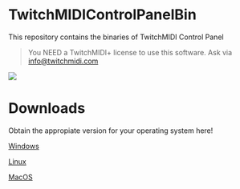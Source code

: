 # TwitchMIDIControlPanelBin

This repository contains the binaries of TwitchMIDI Control Panel

> You NEED a TwitchMIDI+ license to use this software. Ask via info@twitchmidi.com

![](https://feranern.sirv.com/Images/twitchmidicontrolpanel.png)

# Downloads

Obtain the appropiate version for your operating system here!

[Windows](https://github.com/rafaelpernil2/TwitchMIDIControlPanelBin/releases/download/v3.0.0/TwitchMIDIControlPanel.exe)

[Linux](https://github.com/rafaelpernil2/TwitchMIDIControlPanelBin/releases/download/v3.0.0/TwitchMIDIControlPanel.AppImage)

[MacOS](https://github.com/rafaelpernil2/TwitchMIDIControlPanelBin/releases/download/v3.0.0/TwitchMIDIControlPanel.dmg)
